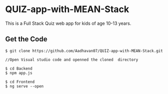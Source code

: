 # QUIZ-app-with-MEAN-Stack

This is a Full Stack Quiz web app for kids of age 10-13 years.

## Get the Code

```
$ git clone https://github.com/Aadhavan07/QUIZ-app-with-MEAN-Stack.git

//Open Visual studio code and openned the cloned  directory

$ cd Backend
$ npm app.js

$ cd Frontend
$ ng serve --open
